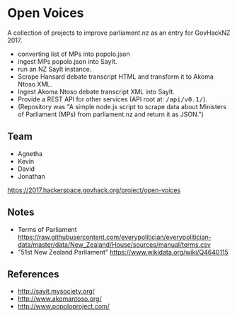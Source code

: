 # Open Voices

A collection of projects to improve parliament.nz as an entry for GovHackNZ 2017.

* converting list of MPs into popolo.json
* ingest MPs popolo.json into SayIt.
* run an NZ SayIt instance.
* Scrape Hansard debate transcript HTML and transform it to Akoma Ntoso XML.
* Ingest Akoma Ntoso debate transcript XML into SayIt.
* Provide a REST API for other services (API root at: <tt>/api/v0.1/</tt>).
* (Repository was "A simple node.js script to scrape data about Ministers of Parliament (MPs) from parliament.nz and return it as JSON.")

## Team

* Agnetha
* Kevin
* David
* Jonathan

https://2017.hackerspace.govhack.org/project/open-voices

## Notes

* Terms of Parliament https://raw.githubusercontent.com/everypolitician/everypolitician-data/master/data/New_Zealand/House/sources/manual/terms.csv
* "51st New Zealand Parliament" https://www.wikidata.org/wiki/Q4640115


## References

* http://sayit.mysociety.org/
* http://www.akomantoso.org/
* http://www.popoloproject.com/
